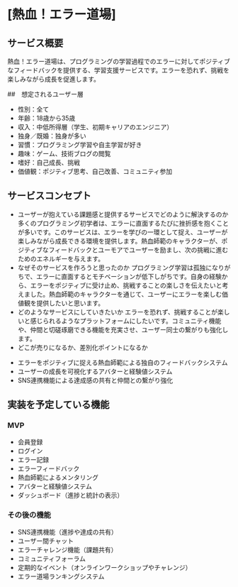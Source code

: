 # [熱血！エラー道場]

## サービス概要
熱血！エラー道場は、プログラミングの学習過程でのエラーに対してポジティブなフィードバックを提供する、学習支援サービスです。エラーを恐れず、挑戦を楽しみながら成長を促進します。

##　想定されるユーザー層
* 性別：全て
* 年齢：18歳から35歳
* 収入：中低所得層（学生、初期キャリアのエンジニア）
* 独身／既婚：独身が多い
* 習慣：プログラミング学習や自主学習が好き
* 趣味：ゲーム、技術ブログの閲覧
* 嗜好：自己成長、挑戦
* 価値観：ポジティブ思考、自己改善、コミュニティ参加

## サービスコンセプト
* ユーザーが抱えている課題感と提供するサービスでどのように解決するのか
多くのプログラミング初学者は、エラーに直面するたびに挫折感を抱くことが多いです。このサービスは、エラーを学びの一環として捉え、ユーザーが楽しみながら成長できる環境を提供します。熱血師範のキャラクターが、ポジティブなフィードバックとユーモアでユーザーを励まし、次の挑戦に進むためのエネルギーを与えます。
* なぜそのサービスを作ろうと思ったのか
プログラミング学習は孤独になりがちで、エラーに直面するとモチベーションが低下しがちです。自身の経験から、エラーをポジティブに受け止め、挑戦することの楽しさを伝えたいと考えました。熱血師範のキャラクターを通じて、ユーザーにエラーを楽しむ価値観を提供したいと思います。
* どのようなサービスにしていきたいか
エラーを恐れず、挑戦することが楽しいと感じられるようなプラットフォームにしたいです。コミュニティ機能や、仲間と切磋琢磨できる機能を充実させ、ユーザー同士の繋がりも強化します。
* どこが売りになるか、差別化ポイントになるか
- エラーをポジティブに捉える熱血師範による独自のフィードバックシステム
- ユーザーの成長を可視化するアバターと経験値システム
- SNS連携機能による達成感の共有と仲間との繋がり強化

## 実装を予定している機能
### MVP
* 会員登録
* ログイン
* エラー記録
* エラーフィードバック
* 熱血師範によるメンタリング
* アバターと経験値システム
* ダッシュボード（進捗と統計の表示）

### その後の機能
* SNS連携機能（進捗や達成の共有）
* ユーザー間チャット
* エラーチャレンジ機能（課題共有）
* コミュニティフォーラム
* 定期的なイベント（オンラインワークショップやチャレンジ）
* エラー道場ランキングシステム